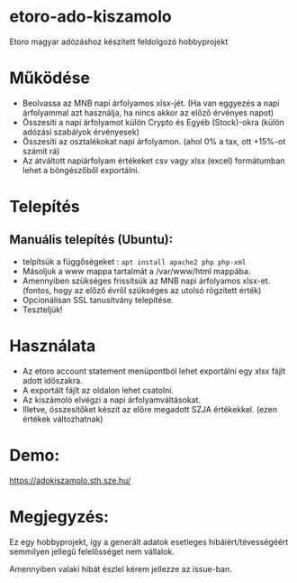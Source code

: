 # etoro-ado-kiszamolo
Etoro magyar adózáshoz készített feldolgozó hobbyprojekt 

# Működése
* Beolvassa az MNB napi árfolyamos xlsx-jét. (Ha van eggyezés a napi árfolyammal azt használja, ha nincs akkor az előző érvényes napot)
* Összesíti a napi árfolyamot külön Crypto és Egyéb (Stock)-okra (külön adózási szabályok érvényesek)
* Összesíti az osztalékokat napi árfolyamon. (ahol 0% a tax, ott +15%-ot számít rá)
* Az átváltott napiárfolyam értékeket csv vagy xlsx (excel) formátumban lehet a böngészőből exportálni.

# Telepítés
## Manuális telepítés (Ubuntu):

* telpítsük a függőségeket :
`apt install apache2 php php-xml`
* Másoljuk a www mappa tartalmát a /var/www/html mappába.
* Amennyiben szükséges frissítsük az MNB napi árfolyamos xlsx-et. (fontos, hogy az előző évről szükséges az utolsó rögzített érték)
* Opcionálisan SSL tanusítvány telepítése.
* Teszteljük!

# Használata
* Az etoro account statement menüpontból lehet exportálni egy xlsx fájlt adott időszakra.
* A exportált fájlt az oldalon lehet csatolni. 
* Az kiszámoló elvégzi a napi árfolyamváltásokat.
* Illetve, összesítőket készít az előre megadott SZJA értékekkel. (ezen értékek változhatnak)

# Demo:
https://adokiszamolo.sth.sze.hu/

# Megjegyzés:
Ez egy hobbyprojekt, így a generált adatok esetleges hibáiért/tévességéért semmilyen jellegű felelősséget nem vállalok.

Amennyiben valaki hibát észlel kérem jellezze az issue-ban.
